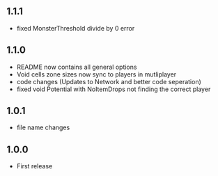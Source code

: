 ## 1.1.1
- fixed MonsterThreshold divide by 0 error

## 1.1.0

- README now contains all general options
- Void cells zone sizes now sync to players in mutliplayer
- code changes (Updates to Network and better code seperation)
- fixed void Potential with NoItemDrops not finding the correct player

## 1.0.1

- file name changes

## 1.0.0

- First release